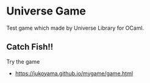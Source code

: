 # Universe Game

Test game which made by Universe Library for OCaml.

## Catch Fish!!

 Try the game

 - https://jukoyama.github.io/mygame/game.html
